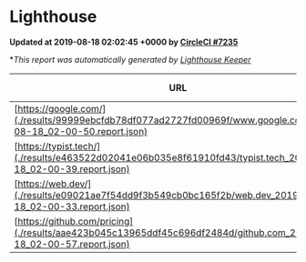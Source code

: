 
# Lighthouse

**Updated at 2019-08-18 02:02:45 +0000 by [CircleCI #7235](https://circleci.com/gh/ItinerisLtd/lighthouse-keeper-example/7235)**

**This report was automatically generated by [Lighthouse Keeper](https://github.com/itinerisltd/lighthouse-keeper)*

| URL | Performance | Accessibility | Best Practices | SEO | PWA | Updated At |
| --- | --- | --- | --- | --- | --- | --- |
| [https://google.com/](./results/99999ebcfdb78df077ad2727fd00969f/www.google.com_2019-08-18_02-00-50.report.json) | 0.92 | 0.86 | 0.93 | 0.83 | 0.56 | 2019-08-18T02:00:50.120Z |
| [https://typist.tech/](./results/e463522d02041e06b035e8f61910fd43/typist.tech_2019-08-18_02-00-39.report.json) |  |  |  |  |  | 2019-08-18T02:00:39.188Z |
| [https://web.dev/](./results/e09021ae7f54dd9f3b549cb0bc165f2b/web.dev_2019-08-18_02-00-33.report.json) | 0.86 | 0.9 | 1 | 0.96 | 1 | 2019-08-18T02:00:33.598Z |
| [https://github.com/pricing](./results/aae423b045c13965ddf45c696df2484d/github.com_2019-08-18_02-00-57.report.json) | 0.83 | 0.93 | 0.93 | 0.92 | 0.56 | 2019-08-18T02:00:57.843Z |
